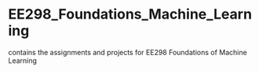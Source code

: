 # EE298_Foundations_Machine_Learning
contains the assignments and projects for EE298 Foundations of Machine Learning
